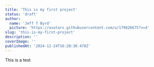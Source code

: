 ```yaml
---
title: 'This is my first project'
status: 'draft'
author:
  name: 'Jeff T Byrd'
  picture: 'https://avatars.githubusercontent.com/u/179826675?v=4'
slug: 'this-is-my-first-project'
description: ''
coverImage: ''
publishedAt: '2024-12-24T16:20:30.478Z'
---
```


This is a test